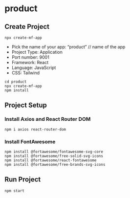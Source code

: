 # product

## Create Project

```shell
npx create-mf-app
```

- Pick the name of your app: “product” // name of the app
- Project Type: Application
- Port number: 9001
- Framework: React
- Language: JavaScript
- CSS: Tailwind

```shell
cd product
npx create-mf-app
npm install
```

## Project Setup

### Install Axios and React Router DOM

```shell
npm i axios react-router-dom
```

### Install FontAwesome

```shell
npm install @fortawesome/fontawesome-svg-core
npm install @fortawesome/free-solid-svg-icons
npm install @fortawesome/react-fontawesome
npm install @fortawesome/free-brands-svg-icons
```

## Run Project

```shell
npm start
```
